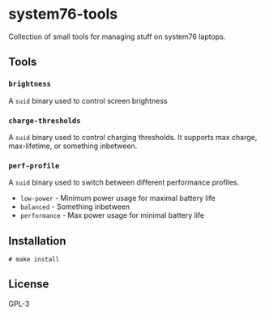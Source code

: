 system76-tools
==============

Collection of small tools for managing stuff on system76 laptops.

## Tools

### `brightness`


A `suid` binary used to control screen brightness

### `charge-thresholds`

A `suid` binary used to control charging thresholds. It supports max
charge, max-lifetime, or something inbetween.

### `perf-profile`

A `suid` binary used to switch between different performance profiles.

* `low-power` - Minimum power usage for maximal battery life
* `balanced` - Something inbetween
* `performance` - Max power usage for minimal battery life


## Installation

```
# make install
```

## License

GPL-3
